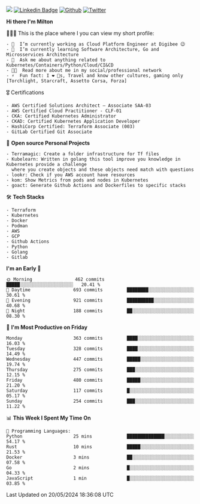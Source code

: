 ![](https://komarev.com/ghpvc/?username=miltlima&color=blueviolet) [![Linkedin Badge](https://img.shields.io/badge/-LinkedIn-blue?style=flat-square&logo=Linkedin&logoColor=white&link=https://www.linkedin.com/in/miltonlimaj/)](https://www.linkedin.com/in/miltonlimaj/) [![Github](https://img.shields.io/github/followers/miltlima?style=social)](https://github.com/miltlima?tab=followers) [![Twitter](https://img.shields.io/twitter/follow/milt_lima?style=social)](https://twitter.com/milt_lima)
 


     
**Hi there I'm Milton**

👨🏽‍💻 This is the place where I you can view my short profile:
```text
- 🔭  I’m currently working as Cloud Platform Engineer at Digibee 😉
- 🌱  I’m currently learning Software Architecture, Go and Microsservices Architecture
- 💬  Ask me about anything related to Kubernetes/Containers/Python/Cloud/CI&CD
- 👨‍💻  Read more about me in my social/professional network
- ⚡  Fun fact: I ❤️ 🐶s, Travel and know other cultures, gaming only [Torchlight, Starcraft, Assetto Corsa, Forza]
```
🎖 Certifications
```text
- AWS Certified Solutions Architect – Associate SAA-03
- AWS Certified Cloud Practitioner - CLF-01
- CKA: Certified Kubernetes Administrator
- CKAD: Certified Kubernetes Application Developer
- HashiCorp Certified: Terraform Associate (003)
- GitLab Certified Git Associate
```
📐 **Open source Personal Projects**

```text
- Terramagic: Create a folder infrastructure for Tf files
- Kubelearn: Written in golang this tool improve you knowledge in Kubernetes provide a challenge
  where you create objects and these objects need match with questions
- lookr: Check if you AWS account have resources
- kom: Show Metrics from pods and nodes in Kubernetes
- goact: Generate Github Actions and Dockerfiles to specific stacks
```
🛠 **Tech Stacks**

```text
- Terraform
- Kubernetes
- Docker
- Podman
- AWS
- GCP
- Github Actions
- Python
- Golang
- Gitlab
```         

<!--START_SECTION:waka-->
**I'm an Early 🐤** 

```text
🌞 Morning                462 commits         █████░░░░░░░░░░░░░░░░░░░░   20.41 % 
🌆 Daytime                693 commits         ████████░░░░░░░░░░░░░░░░░   30.61 % 
🌃 Evening                921 commits         ██████████░░░░░░░░░░░░░░░   40.68 % 
🌙 Night                  188 commits         ██░░░░░░░░░░░░░░░░░░░░░░░   08.30 % 
```
📅 **I'm Most Productive on Friday** 

```text
Monday                   363 commits         ████░░░░░░░░░░░░░░░░░░░░░   16.03 % 
Tuesday                  328 commits         ████░░░░░░░░░░░░░░░░░░░░░   14.49 % 
Wednesday                447 commits         █████░░░░░░░░░░░░░░░░░░░░   19.74 % 
Thursday                 275 commits         ███░░░░░░░░░░░░░░░░░░░░░░   12.15 % 
Friday                   480 commits         █████░░░░░░░░░░░░░░░░░░░░   21.20 % 
Saturday                 117 commits         █░░░░░░░░░░░░░░░░░░░░░░░░   05.17 % 
Sunday                   254 commits         ███░░░░░░░░░░░░░░░░░░░░░░   11.22 % 
```


📊 **This Week I Spent My Time On** 

```text
💬 Programming Languages: 
Python                   25 mins             ██████████████░░░░░░░░░░░   54.17 % 
Rust                     10 mins             █████░░░░░░░░░░░░░░░░░░░░   21.53 % 
Docker                   3 mins              ██░░░░░░░░░░░░░░░░░░░░░░░   07.58 % 
Go                       2 mins              █░░░░░░░░░░░░░░░░░░░░░░░░   04.33 % 
JavaScript               1 min               █░░░░░░░░░░░░░░░░░░░░░░░░   03.85 % 
```


 Last Updated on 20/05/2024 18:36:08 UTC
<!--END_SECTION:waka-->

